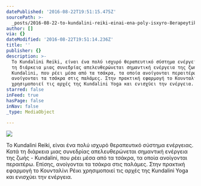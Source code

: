 ```yaml
---
datePublished: '2016-08-22T19:51:15.475Z'
sourcePath: >-
  _posts/2016-08-22-to-kundalini-reiki-einai-ena-poly-isxyro-8erapeytikh-systhm.md
author: []
via: {}
dateModified: '2016-08-22T19:51:14.236Z'
title: ''
publisher: {}
description: >-
  Το Kundalini Reiki, είναι ένα πολύ ισχυρό θεραπευτικό σύστημα ενέργειας. Κατά
  τη διάρκεια μιας συνεδρίας απελευθερώνεται σημαντική ενέργεια της ζωής -
  Kundalini, που ρέει μέσα από τα τσάκρα, τα οποία ανοίγονται περαιτέρω. Επίσης,
  ανοίγονται τα τσάκρα στις παλάμες. Στην πρακτική εφαρμογή το Κουνταλίνι Ρέικι
  χρησιμοποιεί τις αρχές της Kundalini Yoga και ενισχύει την ενέργεια.
starred: false
inFeed: true
hasPage: false
inNav: false
_type: MediaObject

---
```

![](https://the-grid-user-content.s3-us-west-2.amazonaws.com/429e2fc0-7448-4d67-b99f-68f8e2c0ae00.jpg)

Το Kundalini Reiki, είναι ένα πολύ ισχυρό θεραπευτικό σύστημα ενέργειας. Κατά τη διάρκεια μιας συνεδρίας απελευθερώνεται σημαντική ενέργεια της ζωής - Kundalini, που ρέει μέσα από τα τσάκρα, τα οποία ανοίγονται περαιτέρω. Επίσης, ανοίγονται τα τσάκρα στις παλάμες. Στην πρακτική εφαρμογή το Κουνταλίνι Ρέικι χρησιμοποιεί τις αρχές της Kundalini Yoga και ενισχύει την ενέργεια.